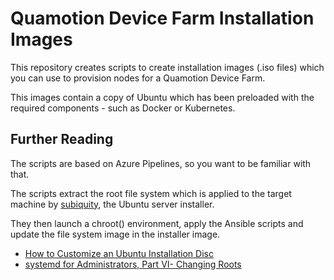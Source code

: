 # Quamotion Device Farm Installation Images

This repository creates scripts to create installation images (.iso files) which you can use to provision
nodes for a Quamotion Device Farm.

This images contain a copy of Ubuntu which has been preloaded with the required components - such as Docker
or Kubernetes.

## Further Reading

The scripts are based on Azure Pipelines, so you want to be familiar with that.

The scripts extract the root file system which is applied to the target machine by
[subiquity](https://github.com/CanonicalLtd/subiquity), the Ubuntu server installer.

They then launch a chroot() environment, apply the Ansible scripts and update the file system
image in the installer image.

* [How to Customize an Ubuntu Installation Disc](https://nathanpfry.com/how-to-customize-an-ubuntu-installation-disc/)
* [systemd for Administrators, Part VI- Changing Roots](http://0pointer.de/blog/projects/changing-roots)
